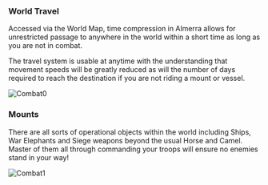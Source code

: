 ### World Travel

Accessed via the World Map, time compression in Almerra allows for unrestricted passage to anywhere in the world within a short time as long as you are not in combat.
 
The travel system is usable at anytime with the understanding that movement speeds will be greatly reduced as will the number of days required to reach the destination if you are not riding a mount or vessel.

![Combat0](https://simsaladoo.github.io/winds-of-almerra/img/worldmap.png)


### Mounts

There are all sorts of operational objects within the world including Ships, War Elephants and Siege weapons  beyond the usual Horse and Camel.  Master of them all through commanding your troops will ensure no enemies stand in your way!

![Combat1](https://simsaladoo.github.io/winds-of-almerra/img/mounts.jpg)